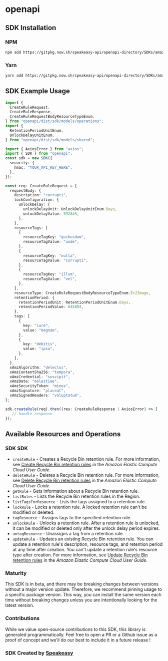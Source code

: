 # openapi

<!-- Start SDK Installation -->
## SDK Installation

### NPM

```bash
npm add https://gitpkg.now.sh/speakeasy-api/openapi-directory/SDKs/amazonaws.com/rbin/2021-06-15/typescript
```

### Yarn

```bash
yarn add https://gitpkg.now.sh/speakeasy-api/openapi-directory/SDKs/amazonaws.com/rbin/2021-06-15/typescript
```
<!-- End SDK Installation -->

## SDK Example Usage
<!-- Start SDK Example Usage -->
```typescript
import {
  CreateRuleRequest,
  CreateRuleResponse,
  CreateRuleRequestBodyResourceTypeEnum,
} from "openapi/dist/sdk/models/operations";
import {
  RetentionPeriodUnitEnum,
  UnlockDelayUnitEnum,
} from "openapi/dist/sdk/models/shared";

import { AxiosError } from "axios";
import { SDK } from "openapi";
const sdk = new SDK({
  security: {
    hmac: "YOUR_API_KEY_HERE",
  },
});

const req: CreateRuleRequest = {
  requestBody: {
    description: "corrupti",
    lockConfiguration: {
      unlockDelay: {
        unlockDelayUnit: UnlockDelayUnitEnum.Days,
        unlockDelayValue: 592845,
      },
    },
    resourceTags: [
      {
        resourceTagKey: "quibusdam",
        resourceTagValue: "unde",
      },
      {
        resourceTagKey: "nulla",
        resourceTagValue: "corrupti",
      },
      {
        resourceTagKey: "illum",
        resourceTagValue: "vel",
      },
    ],
    resourceType: CreateRuleRequestBodyResourceTypeEnum.Ec2Image,
    retentionPeriod: {
      retentionPeriodUnit: RetentionPeriodUnitEnum.Days,
      retentionPeriodValue: 645894,
    },
    tags: [
      {
        key: "iure",
        value: "magnam",
      },
      {
        key: "debitis",
        value: "ipsa",
      },
    ],
  },
  xAmzAlgorithm: "delectus",
  xAmzContentSha256: "tempora",
  xAmzCredential: "suscipit",
  xAmzDate: "molestiae",
  xAmzSecurityToken: "minus",
  xAmzSignature: "placeat",
  xAmzSignedHeaders: "voluptatum",
};

sdk.createRule(req).then((res: CreateRuleResponse | AxiosError) => {
   // handle response
});
```
<!-- End SDK Example Usage -->

<!-- Start SDK Available Operations -->
## Available Resources and Operations

### SDK SDK

* `createRule` - Creates a Recycle Bin retention rule. For more information, see <a href="https://docs.aws.amazon.com/AWSEC2/latest/UserGuide/recycle-bin-working-with-rules.html#recycle-bin-create-rule"> Create Recycle Bin retention rules</a> in the <i>Amazon Elastic Compute Cloud User Guide</i>.
* `deleteRule` - Deletes a Recycle Bin retention rule. For more information, see <a href="https://docs.aws.amazon.com/AWSEC2/latest/UserGuide/recycle-bin-working-with-rules.html#recycle-bin-delete-rule"> Delete Recycle Bin retention rules</a> in the <i>Amazon Elastic Compute Cloud User Guide</i>.
* `getRule` - Gets information about a Recycle Bin retention rule.
* `listRules` - Lists the Recycle Bin retention rules in the Region.
* `listTagsForResource` - Lists the tags assigned to a retention rule.
* `lockRule` - Locks a retention rule. A locked retention rule can't be modified or deleted.
* `tagResource` - Assigns tags to the specified retention rule.
* `unlockRule` - Unlocks a retention rule. After a retention rule is unlocked, it can be modified or deleted only after the unlock delay period expires.
* `untagResource` - Unassigns a tag from a retention rule.
* `updateRule` - Updates an existing Recycle Bin retention rule. You can update a retention rule's description, resource tags, and retention period at any time after creation. You can't update a retention rule's resource type after creation. For more information, see <a href="https://docs.aws.amazon.com/AWSEC2/latest/UserGuide/recycle-bin-working-with-rules.html#recycle-bin-update-rule"> Update Recycle Bin retention rules</a> in the <i>Amazon Elastic Compute Cloud User Guide</i>.
<!-- End SDK Available Operations -->

### Maturity

This SDK is in beta, and there may be breaking changes between versions without a major version update. Therefore, we recommend pinning usage
to a specific package version. This way, you can install the same version each time without breaking changes unless you are intentionally
looking for the latest version.

### Contributions

While we value open-source contributions to this SDK, this library is generated programmatically.
Feel free to open a PR or a Github issue as a proof of concept and we'll do our best to include it in a future release !

### SDK Created by [Speakeasy](https://docs.speakeasyapi.dev/docs/using-speakeasy/client-sdks)


